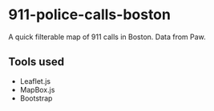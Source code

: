 911-police-calls-boston
===========================

A quick filterable map of 911 calls in Boston. Data from Paw.

## Tools used
* Leaflet.js
* MapBox.js
* Bootstrap
